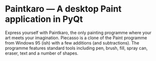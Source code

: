 # Paintkaro — A desktop Paint application in PyQt
Express yourself with Paintkaro, the only painting programme where your art meets your imagination.
Piecasso is a clone of the Paint programme from Windows 95 (ish) with a few additions (and subtractions). The programme features standard tools including pen, brush, fill, spray can, eraser, text and a number of shapes.

